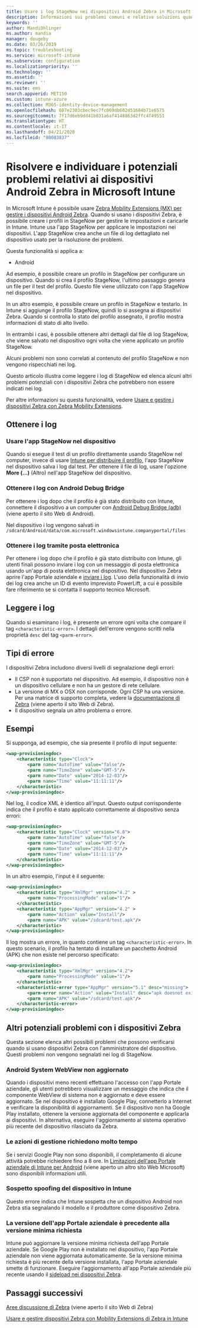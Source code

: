 ```yaml
---
title: Usare i log StageNow nei dispositivi Android Zebra in Microsoft Intune - Azure | Microsoft Docs
description: Informazioni sui problemi comuni e relative soluzioni quando si usa StageNow nei dispositivi Android con Microsoft Intune. Viene anche illustrato come ottenere i log e sono riportati esempi di come leggere i log per informazioni su operazioni riuscite o errori.
keywords: ''
author: MandiOhlinger
ms.author: mandia
manager: dougeby
ms.date: 03/26/2019
ms.topic: troubleshooting
ms.service: microsoft-intune
ms.subservice: configuration
ms.localizationpriority: ''
ms.technology: ''
ms.assetid: ''
ms.reviewer: ''
ms.suite: ems
search.appverid: MET150
ms.custom: intune-azure
ms.collection: M365-identity-device-management
ms.openlocfilehash: 607e2303cbec9ec7fc069db602d51684b71e6575
ms.sourcegitcommit: 7f17d6eb9dd41b031a6af4148863d2ffc4f49551
ms.translationtype: HT
ms.contentlocale: it-IT
ms.lasthandoff: 04/21/2020
ms.locfileid: "80083837"
---
```

# <a name="troubleshoot-and-see-potential-issues-on-android-zebra-devices-in-microsoft-intune"></a>Risolvere e individuare i potenziali problemi relativi ai dispositivi Android Zebra in Microsoft Intune



In Microsoft Intune è possibile usare [Zebra Mobility Extensions (MX) per gestire i dispositivi Android Zebra](android-zebra-mx-overview.md). Quando si usano i dispositivi Zebra, è possibile creare i profili in StageNow per gestire le impostazioni e caricarle in Intune. Intune usa l'app StageNow per applicare le impostazioni nei dispositivi. L'app StageNow crea anche un file di log dettagliato nel dispositivo usato per la risoluzione dei problemi.

Questa funzionalità si applica a:

- Android

Ad esempio, è possibile creare un profilo in StageNow per configurare un dispositivo. Quando si crea il profilo StageNow, l'ultimo passaggio genera un file per il test del profilo. Questo file viene utilizzato con l'app StageNow nel dispositivo.

In un altro esempio, è possibile creare un profilo in StageNow e testarlo. In Intune si aggiunge il profilo StageNow, quindi lo si assegna ai dispositivi Zebra. Quando si controlla lo stato del profilo assegnato, il profilo mostra informazioni di stato di alto livello.

In entrambi i casi, è possibile ottenere altri dettagli dal file di log StageNow, che viene salvato nel dispositivo ogni volta che viene applicato un profilo StageNow.

Alcuni problemi non sono correlati al contenuto del profilo StageNow e non vengono rispecchiati nei log.

Questo articolo illustra come leggere i log di StageNow ed elenca alcuni altri problemi potenziali con i dispositivi Zebra che potrebbero non essere indicati nei log.

Per altre informazioni su questa funzionalità, vedere [Usare e gestire i dispositivi Zebra con Zebra Mobility Extensions](android-zebra-mx-overview.md).

## <a name="get-the-logs"></a>Ottenere i log

### <a name="use-the-stagenow-app-on-the-device"></a>Usare l'app StageNow nel dispositivo
Quando si esegue il test di un profilo direttamente usando StageNow nel computer, invece di usare [Intune per distribuire il profilo](android-zebra-mx-overview.md#step-4-create-a-device-management-profile-in-stagenow), l'app StageNow nel dispositivo salva i log dal test. Per ottenere il file di log, usare l'opzione **More (...)** (Altro) nell'app StageNow del dispositivo.

### <a name="get-logs-using-android-debug-bridge"></a>Ottenere i log con Android Debug Bridge
Per ottenere i log dopo che il profilo è già stato distribuito con Intune, connettere il dispositivo a un computer con [Android Debug Bridge (adb)](https://developer.android.com/studio/command-line/adb) (viene aperto il sito Web di Android).

Nel dispositivo i log vengono salvati in `/sdcard/Android/data/com.microsoft.windowsintune.companyportal/files`

### <a name="get-logs-from-email"></a>Ottenere i log tramite posta elettronica
Per ottenere i log dopo che il profilo è già stato distribuito con Intune, gli utenti finali possono inviare i log con un messaggio di posta elettronica usando un'app di posta elettronica nel dispositivo. Nel dispositivo Zebra aprire l'app Portale aziendale e [inviare i log](https://docs.microsoft.com/mem/intune/user-help/send-logs-to-your-it-admin-by-email-android). L'uso della funzionalità di invio dei log crea anche un ID di evento imprevisto PowerLift, a cui è possibile fare riferimento se si contatta il supporto tecnico Microsoft.

## <a name="read-the-logs"></a>Leggere i log

Quando si esaminano i log, è presente un errore ogni volta che compare il tag `<characteristic-error>`. I dettagli dell'errore vengono scritti nella proprietà `desc` del tag `<parm-error>`.

## <a name="error-types"></a>Tipi di errore

I dispositivi Zebra includono diversi livelli di segnalazione degli errori:

- Il CSP non è supportato nel dispositivo. Ad esempio, il dispositivo non è un dispositivo cellulare e non ha un gestore di rete cellulare.
- La versione di MX o OSX non corrisponde. Ogni CSP ha una versione. Per una matrice di supporto completa, vedere la [documentazione di Zebra](http://techdocs.zebra.com/mx/) (viene aperto il sito Web di Zebra).
- Il dispositivo segnala un altro problema o errore.

## <a name="examples"></a>Esempi

Si supponga, ad esempio, che sia presente il profilo di input seguente:

```xml
<wap-provisioningdoc>
    <characteristic type="Clock">
        <parm name="AutoTime" value="false"/>
        <parm name="TimeZone" value="GMT-5"/>
        <parm name="Date" value="2014-12-03"/>
        <parm name="Time" value="11:11:11"/>
    </characteristic>
</wap-provisioningdoc>
```

Nel log, il codice XML è identico all'input. Questo output corrispondente indica che il profilo è stato applicato correttamente al dispositivo senza errori:

```xml
<wap-provisioningdoc>
    <characteristic type="Clock" version="6.0">
        <parm name="AutoTime" value="false"/>
        <parm name="TimeZone" value="GMT-5"/>
        <parm name="Date" value="2014-12-03"/>
        <parm name="Time" value="11:11:11"/>
    </characteristic>
</wap-provisioningdoc>
```

In un altro esempio, l'input è il seguente:

```xml
<wap-provisioningdoc>
    <characteristic type="XmlMgr" version="4.2" >
        <parm name="ProcessingMode" value="1"/>
    </characteristic>
    <characteristic type="AppMgr" version="4.2" >
        <parm name="Action" value="Install"/>
        <parm name="APK" value="/sdcard/test.apk"/>
    </characteristic>
</wap-provisioningdoc>
```

Il log mostra un errore, in quanto contiene un tag `<characteristic-error>`. In questo scenario, il profilo ha tentato di installare un pacchetto Android (APK) che non esiste nel percorso specificato:

```xml
<wap-provisioningdoc>
    <characteristic type="XmlMgr" version="4.2">
        <parm name="ProcessingMode" value="1"/>
    </characteristic>
    <characteristic-error type="AppMgr" version="5.1" desc="missing">
        <parm-error name="Action" value="Install" desc="apk doesnot exist in the path"/>
        <parm name="APK" value="/sdcard/test.apk"/>
    </characteristic-error>
</wap-provisioningdoc>
```

## <a name="other-potential-issues-with-zebra-devices"></a>Altri potenziali problemi con i dispositivi Zebra

Questa sezione elenca altri possibili problemi che possono verificarsi quando si usano dispositivi Zebra con l'amministratore del dispositivo. Questi problemi non vengono segnalati nei log di StageNow.

### <a name="android-system-webview-is-out-of-date"></a>Android System WebView non aggiornato

Quando i dispositivi meno recenti effettuano l'accesso con l'app Portale aziendale, gli utenti potrebbero visualizzare un messaggio che indica che il componente WebView di sistema non è aggiornato e deve essere aggiornato. Se nel dispositivo è installato Google Play, connetterlo a Internet e verificare la disponibilità di aggiornamenti. Se il dispositivo non ha Google Play installato, ottenere la versione aggiornata del componente e applicarla ai dispositivi. In alternativa, eseguire l'aggiornamento al sistema operativo più recente del dispositivo rilasciato da Zebra.

### <a name="management-actions-take-a-long-time"></a>Le azioni di gestione richiedono molto tempo

Se i servizi Google Play non sono disponibili, il completamento di alcune attività potrebbe richiedere fino a 8 ore. In [Limitazioni dell'app Portale aziendale di Intune per Android](https://support.microsoft.com/help/3211588/limitations-of-intune-company-portal-app-for-android-in-china) (viene aperto un altro sito Web Microsoft) sono disponibili informazioni utili.

### <a name="device-spoofing-suspected-shows-in-intune"></a>Sospetto spoofing del dispositivo in Intune

Questo errore indica che Intune sospetta che un dispositivo Android non Zebra stia segnalando il modello e il produttore come dispositivo Zebra.

### <a name="company-portal-app-is-older-than-minimum-required-version"></a>La versione dell'app Portale aziendale è precedente alla versione minima richiesta

Intune può aggiornare la versione minima richiesta dell'app Portale aziendale. Se Google Play non è installato nel dispositivo, l'app Portale aziendale non viene aggiornata automaticamente. Se la versione minima richiesta è più recente della versione installata, l'app Portale aziendale smette di funzionare. Eseguire l'aggiornamento all'app Portale aziendale più recente usando il [sideload nei dispositivi Zebra](android-zebra-mx-overview.md#sideload-the-company-portal-app).

## <a name="next-steps"></a>Passaggi successivi

[Aree discussione di Zebra](https://developer.zebra.com/community/home/discussions) (viene aperto il sito Web di Zebra)

[Usare e gestire dispositivi Zebra con Mobility Extensions di Zebra in Intune](android-zebra-mx-overview.md)
